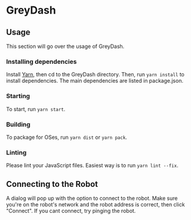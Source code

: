 # GreyDash

## Usage

This section will go over the usage of GreyDash.

### Installing dependencies
Install [Yarn](https://yarnpkg.com/en/docs/install), then cd to the GreyDash directory. Then, run `yarn install` to install dependencies. The main dependencies are listed in package.json.

### Starting

To start, run `yarn start`.

### Building

To package for OSes, run `yarn dist` or `yarn pack`.

### Linting

Please lint your JavaScript files. Easiest way is to run `yarn lint --fix`.

## Connecting to the Robot

A dialog will pop up with the option to connect to the robot. Make sure you're on the robot's network and the robot address is correct, then click "Connect". If you cant connect, try pinging the robot.
